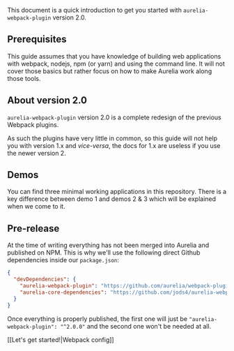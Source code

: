 This document is a quick introduction to get you started with `aurelia-webpack-plugin` version 2.0.

## Prerequisites
This guide assumes that you have knowledge of building web applications with webpack, nodejs, npm (or yarn) and using the command line. It will not cover those basics but rather focus on how to make Aurelia work along those tools.

## About version 2.0
`aurelia-webpack-plugin` version 2.0 is a complete redesign of the previous Webpack plugins.

As such the plugins have very little in common, so this guide will not help you with version 1.x and _vice-versa_, the docs for 1.x are useless if you use the newer version 2.

## Demos
You can find three minimal working applications in this repository. There is a key difference between demo 1 and demos 2 & 3 which will be explained when we come to it.

## Pre-release
At the time of writing everything has not been merged into Aurelia and published on NPM.
This is why we'll use the following direct Github dependencies inside our `package.json`:
```json
{
  "devDependencies": {
    "aurelia-webpack-plugin": "https://github.com/aurelia/webpack-plugin.git#v2.0",
    "aurelia-core-dependencies": "https://github.com/jods4/aurelia-webpack-build.git#aurelia-core-deps"
  }
}
```
Once everything is properly published, the first one will just be `"aurelia-webpack-plugin": "^2.0.0"` and the second one won't be needed at all.

[[Let's get started!|Webpack config]]